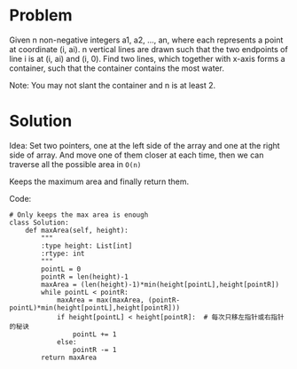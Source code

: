 # Problem
Given n non-negative integers a1, a2, ..., an, where each represents a point at coordinate (i, ai). n vertical lines are drawn such that the two endpoints of line i is at (i, ai) and (i, 0). Find two lines, which together with x-axis forms a container, such that the container contains the most water.

Note: You may not slant the container and n is at least 2.

# Solution

Idea: Set two pointers, one at the left side of the array and one at the right side of array. And move one of them closer at each time, then we can traverse
all the possible area in `O(n)` 

Keeps the maximum area and finally return them.

Code:
```
# Only keeps the max area is enough
class Solution:
    def maxArea(self, height):
        """
        :type height: List[int]
        :rtype: int
        """
        pointL = 0
        pointR = len(height)-1
        maxArea = (len(height)-1)*min(height[pointL],height[pointR])
        while pointL < pointR:
            maxArea = max(maxArea, (pointR-pointL)*min(height[pointL],height[pointR]))
            if height[pointL] < height[pointR]:  # 每次只移左指针或右指针的秘诀
                pointL += 1
            else:
                pointR -= 1
        return maxArea
```
